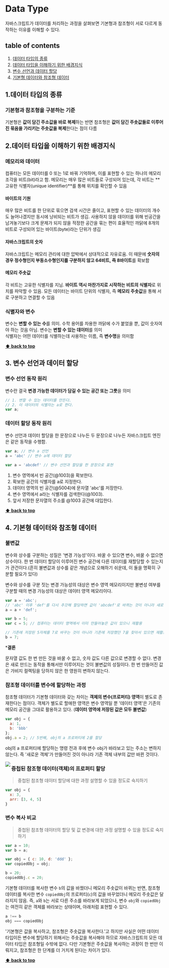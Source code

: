 # Data Type
자바스크립트가 데이터를 처리하는 과정을 살펴보면 기본형과 참조형이 서로 다르게 동작하는 이유를 이해할 수 있다.

## table of contents
1. [데이터 타입의 종류](#1.-데이터-타입의-종류)
1. [데이터 타입을 이해하기 위한 배경지식](#2.-데이터-타입을-이해하기-위한-배경지식)
1. [변수 선언과 데이터 할당](#3.-변수-선언과-데이터-할당)
1. [기본형 데이터와 참조형 데이터](#4.-기본형-데이터와-참조형-데이터)

## 1.데이터 타입의 종류

### 기본형과 참조형을 구분하는 기준
기본형은 **값이 담긴 주소값을 바로 복제**하는 반면 참조형은 **값이 담긴 주솟값들로 이루어진 묶음을 가리키는 주솟값을 복제**한다는 점이 다름


## 2.데이터 타입을 이해하기 위한 배경지식

### 메모리와 데이터
컴퓨터는 모든 데이터를 0 또는 1로 바꿔 기억하며, 이를 표현할 수 있는 하나의 메모리 조각을 비트(bit)라고 함. 메모리는 매우 많은 비트들로 구성되어 있는데, 각 비트는 **고유한 식별자(unique identifier)**를 통해 위치를 확인할 수 있음

#### 바이트의 기원
매우 많은 비트를 한 단위로 묶으면 검색 시간은 줄이고, 표현할 수 있는 데이터의 개수도 늘어나겠지만 동시에 낭비되는 비트가 생김. 사용하지 않을 데이터를 위해 빈공간을 남겨놓기보다 크게 문제가 되지 않을 적정한 공간을 묶는 편이 효율적인 까닭에 8개의 비트로 구성되어 있는 바이트(byte)라는 단위가 생김

#### 자바스크립트의 숫자
자바스크립트는 메모리 관리에 대한 압박에서 상대적으로 자유로움. 이 때문에 **숫자의 경우 정수형인지 부동소수형인지를 구분하지 않고 64비트, 즉 8바이트**를 확보함

#### 메모리 주솟값
각 비트는 고유한 식별자를 지님. **바이트 역시 마찬가지로 시작하는 비트의 식별자**로 위치를 파악할 수 있음. 모든 데이터는 바이트 단위의 식별자, 즉 **메모리 주솟값**을 통해 서로 구분하고 연결할 수 있음

### 식별자와 변수
변수는 **변할 수 있는 수**를 의미. 수학 용어를 차용한 까닭에 수가 붙었을 뿐, 값이 숫자여야 하는 것음 아님. 변수는 **변할 수 있는 데이터**를 의미  
식별자는 어떤 데이터를 식별하는데 사용하는 이름, 즉 **변수명**을 의미함  

**[⬆ back to top](#table-of-contents)**

## 3. 변수 선언과 데이터 할당

### 변수 선언 동작 원리
변수란 결국 **변경 가능한 데이터가 담길 수 있는 공간 또는 그릇**을 의미

```js
// 1. 변할 수 있는 데이터를 만든다. 
// 2. 이 데이터의 식별자는 a로 한다.
var a;
```

### 데이터 할당 동작 원리
변수 선언과 데이터 할당을 한 문장으로 나누든 두 문장으로 나누든 자바스크립트 엔진은 같은 동작을 수행함.

```js
var a; // 변수 a 선언
a = 'abc' // 변수 a에 데이터 할당
 
var a = 'abcdef' // 변수 선언과 할당을 한 문장으로 표현
```

1. 변수 영역에서 빈 공간(@1003)을 확보한다.
1. 확보한 공간의 식별자를 a로 지정한다.
1. 데이터 영역의 빈 공간(@5004)에 문자열 'abc'를 저장한다.
1. 변수 영역에서 a라는 식별자를 검색한다(@1003).
1. 앞서 저장한 문자열의 주소를 @1003 공간에 대입한다.

**[⬆ back to top](#table-of-contents)**

## 4. 기본형 데이터와 참조형 데이터

### 불변값
변수와 상수를 구분하는 성질은 '변경 가능성'이다. 바꿀 수 있으면 변수, 바꿀 수 없으면 상수이다. 한 번 데이터 할당이 이루어진 변수 공간에 다른 데이터를 재할당할 수 있는지가 관건이다.(흔히 불변값과 상수를 같은 개념으로 오해하기 쉬운데, 이 둘을 명확히 구분할 필요가 있다)

변수와 상수를 구분 짓는 변경 가능성의 대상은 변수 영역 메모리이지만 불변성 여부를 구분할 때의 변경 가능성의 대상은 데이터 영역 메모리이다.

```javascript
var a = 'abc';
// 'abc' 이후 'def'를 다시 추갓해 할당하면 값이 'abcdef'로 바뀌는 것이 아니라 새로운 문자열 'abcdef'를 만들어서 그 주소를 변수 a에 저장
a = a + 'def';

var b = 5;
var c = 5; // 컴퓨터는 데이터 영역에서 이미 만들어놓은 값이 있으니 재활용

// 기존에 저장된 5자체를 7로 바꾸는 것이 아니라 기존에 저장했던 7을 찾아서 있으면 재활용, 없으면 새로 만들어서 저장
b = 7; 
```

***결론**

문자열 값도 한 번 만든 것을 바꿀 수 없고, 숫자 값도 다른 값으로 변경할 수 없다. 변경은 새로 만드는 동작을 통해서만 이루어지는 것이 불변값의 성질이다. 한 번 만들어진 값은 가비지 컬렉팅을 당하지 않은 한 영원히 변하지 않는다.

### 참조형 데이터를 변수에 할당하는 과정
참조형 데이터가 기본형 데이터와 갖는 차이는 **객체의 변수(프로퍼티) 영역**이 별도로 존재한다는 점이다. 객체가 별도로 할애한 영역은 변수 영역일 뿐 '데이터 영역'은 기존의 메모리 공간을 그대로 활용하고 있다. (**데이터 영역에 저장된 값은 모두 불변값**)


```js
var obj = {
  a: 1,
  b: 'bbb'
};
obj.a = 2; // 5번째, obj의 a 프로퍼티에 2를 할당
```

obj의 a 프로퍼티에 할당하는 명령 전과 후에 변수 obj가 바라보고 있는 주소는 변하지 않는다. 즉 '새로운 객체'가 만들어진 것이 아니라 기존 객체 내부의 값만 바뀐 것이다.

<img src="https://user-images.githubusercontent.com/60806840/133733827-af088f33-73c0-4d83-b093-17ffa8664f85.png" align="left" />




### 중첩된 참조형 데이터(객체)의 프로퍼티 할당
> 중첩된 참조형 데이터 할당에 대한 과정 설명할 수 있을 정도로 숙지하기

```js
var obj = {
  x: 3,
  arr: [3, 4, 5]
}
```

### 변수 복사 비교
> 중첩된 참조형 데이터의 할당 및 값 변경에 대한 과정 설명할 수 있을 정도로 숙지하기

```js
var a = 10;
var b = a;

var obj = { c: 10, d: 'ddd' };
var copiedObj = obj;

b = 20;
copiedObj.c = 20;
```

기본형 데이터를 복사한 변수 `b`의 값을 바꿨더니 메모리 주솟값이 바뀌는 반면, 참조형 데이터를 복사한 변수 `copiedObj`의 프로퍼티(`c`)의 값을 바꾸었더니 메모리 주솟값은 달라지지 않음. 즉, `a`와 `b`는 서로 다른 주소를 바라보게 되었으나, 변수 `obj`와 `copiedObj`는 여전히 같은 객체를 바라보는 상태이며, 아래처럼 표현할 수 있다.

```js
a !== b
obj === copiedObj
```

'기본형은 값을 복사하고, 참조형은 주솟값을 복사한다.'고 하지만 사실은 어떤 데이터 타입이든 변수에 할당하기 위해서는 주솟값을 복사해야 하므로 자바스크립트의 모든 데이터 타입은 참조형일 수밖에 없다. 다만 기본형은 주솟값을 복사하는 과정이 한 번만 이뤄지고, 참조형은 한 단계를 더 거치게 된다는 차이가 있다.

**[⬆ back to top](#table-of-contents)**